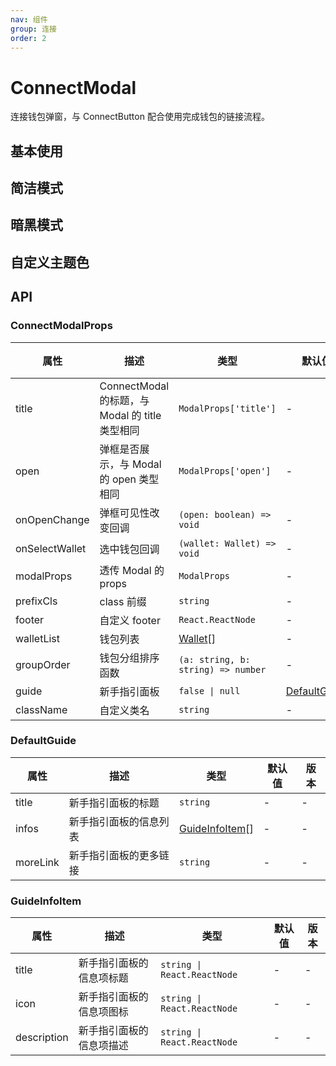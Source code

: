 ```yaml
---
nav: 组件
group: 连接
order: 2
---
```


# ConnectModal

连接钱包弹窗，与 ConnectButton 配合使用完成钱包的链接流程。

## 基本使用

<code src="./demos/basic.tsx"></code>

## 简洁模式

<code src="./demos/basic.tsx"></code>

## 暗黑模式

<code src="./demos/dark.tsx"></code>

## 自定义主题色

<code src="./demos/theme.tsx"></code>

## API

### ConnectModalProps

| 属性 | 描述 | 类型 | 默认值 | 版本 |
| --- | --- | --- | --- | --- |
| title | ConnectModal 的标题，与 Modal 的 title 类型相同 | `ModalProps['title']` | - | - |
| open | 弹框是否展示，与 Modal 的 open 类型相同 | `ModalProps['open']` | - | - |
| onOpenChange | 弹框可见性改变回调 | `(open: boolean) => void` | - | - |
| onSelectWallet | 选中钱包回调 | `(wallet: Wallet) => void` | - | - |
| modalProps | 透传 Modal 的 props | `ModalProps` | - | - |
| prefixCls | class 前缀 | `string` | - | - |
| footer | 自定义 footer | `React.ReactNode` | - | - |
| walletList | 钱包列表 | [Wallet](./types#wallet)\[\] | - | - |
| groupOrder | 钱包分组排序函数 | `(a: string, b: string) => number` | - | - |
| guide | 新手指引面板 | `false \| null` | [DefaultGuide](#defaultguide) | - |
| className | 自定义类名 | `string` | - | - |

### DefaultGuide

| 属性     | 描述                   | 类型                               | 默认值 | 版本 |
| -------- | ---------------------- | ---------------------------------- | ------ | ---- |
| title    | 新手指引面板的标题     | `string`                           | -      | -    |
| infos    | 新手指引面板的信息列表 | [GuideInfoItem](#guideinfoitem)\[] | -      | -    |
| moreLink | 新手指引面板的更多链接 | `string`                           | -      | -    |

### GuideInfoItem

| 属性        | 描述                     | 类型                        | 默认值 | 版本 |
| ----------- | ------------------------ | --------------------------- | ------ | ---- |
| title       | 新手指引面板的信息项标题 | `string \| React.ReactNode` | -      | -    |
| icon        | 新手指引面板的信息项图标 | `string \| React.ReactNode` | -      | -    |
| description | 新手指引面板的信息项描述 | `string \| React.ReactNode` | -      | -    |
